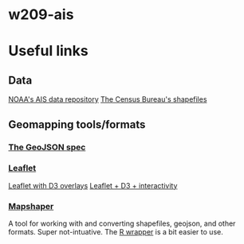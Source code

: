 # w209-ais

# Useful links

## Data
[NOAA's AIS data repository](https://marinecadastre.gov/ais/)
[The Census Bureau's shapefiles](https://www.census.gov/geographies/mapping-files/time-series/geo/tiger-line-file.html)


## Geomapping tools/formats
### [The GeoJSON spec](https://geojson.org)

### [Leaflet](https://leafletjs.com)
[Leaflet with D3 overlays](http://bl.ocks.org/d3noob/9267535)
[Leaflet + D3 + interactivity](https://observablehq.com/@sfu-iat355/intro-to-leaflet-d3-interactivity)

### [Mapshaper](https://mapshaper.org)
A tool for working with and converting shapefiles, geojson, and other formats.  Super not-intuative.
The [R wrapper](https://cran.r-project.org/web/packages/rmapshaper/vignettes/rmapshaper.html) is a bit easier to use.


